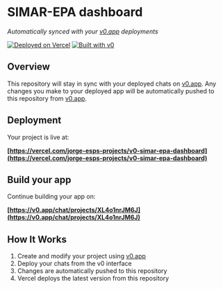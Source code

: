 # SIMAR-EPA dashboard

*Automatically synced with your [v0.app](https://v0.app) deployments*

[![Deployed on Vercel](https://img.shields.io/badge/Deployed%20on-Vercel-black?style=for-the-badge&logo=vercel)](https://vercel.com/jorge-esps-projects/v0-simar-epa-dashboard)
[![Built with v0](https://img.shields.io/badge/Built%20with-v0.app-black?style=for-the-badge)](https://v0.app/chat/projects/XL4o1nrJM6J)

## Overview

This repository will stay in sync with your deployed chats on [v0.app](https://v0.app).
Any changes you make to your deployed app will be automatically pushed to this repository from [v0.app](https://v0.app).

## Deployment

Your project is live at:

**[https://vercel.com/jorge-esps-projects/v0-simar-epa-dashboard](https://vercel.com/jorge-esps-projects/v0-simar-epa-dashboard)**

## Build your app

Continue building your app on:

**[https://v0.app/chat/projects/XL4o1nrJM6J](https://v0.app/chat/projects/XL4o1nrJM6J)**

## How It Works

1. Create and modify your project using [v0.app](https://v0.app)
2. Deploy your chats from the v0 interface
3. Changes are automatically pushed to this repository
4. Vercel deploys the latest version from this repository
